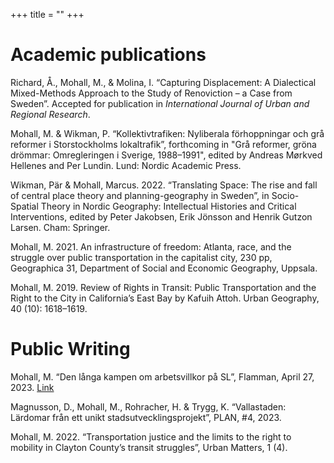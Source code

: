 +++
title = ""
+++

# Academic publications
Richard, Å., Mohall, M., & Molina, I. “Capturing Displacement: A Dialectical Mixed-Methods Approach to the Study of Renoviction – a Case from Sweden”. Accepted for publication in _International Journal of Urban and Regional Research_.

Mohall, M. & Wikman, P. “Kollektivtrafiken: Nyliberala förhoppningar och grå reformer i Storstockholms lokaltrafik”, forthcoming in "Grå reformer, gröna drömmar: Omregleringen i Sverige, 1988–1991", edited by Andreas Mørkved Hellenes and Per Lundin. Lund: Nordic Academic Press.

Wikman, Pär & Mohall, Marcus. 2022. “Translating Space: The rise and fall of central place theory and planning-geography in Sweden”, in Socio-Spatial Theory in Nordic Geography: Intellectual Histories and Critical Interventions, edited by Peter Jakobsen, Erik Jönsson and Henrik Gutzon Larsen. Cham: Springer.

Mohall, M. 2021. An infrastructure of freedom: Atlanta, race, and the struggle over public transportation in the capitalist city, 230 pp, Geographica 31, Department of Social and Economic Geography, Uppsala.

Mohall, M. 2019. Review of Rights in Transit: Public Transportation and the Right to the City in California’s East Bay by Kafuih Attoh. Urban Geography, 40 (10): 1618–1619.

# Public Writing
Mohall, M. “Den långa kampen om arbetsvillkor på SL”, Flamman, April 27, 2023. [Link](https://www.flamman.se/den-langa-kampen-om-arbetsvillkor-pa-sl/)

Magnusson, D., Mohall, M., Rohracher, H. & Trygg, K. “Vallastaden: Lärdomar från ett unikt stadsutvecklingsprojekt”, PLAN, #4, 2023.


Mohall, M. 2022. “Transportation justice and the limits to the right to mobility in Clayton County’s transit struggles”, Urban Matters, 1 (4).



